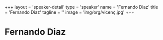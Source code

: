 +++
layout = 'speaker-detail'
type = 'speaker'
name = 'Fernando Diaz'
title = 'Fernando Diaz'
tagline = ''
image = 'img/org/vicenç.jpg'
+++

# Fernando Diaz
